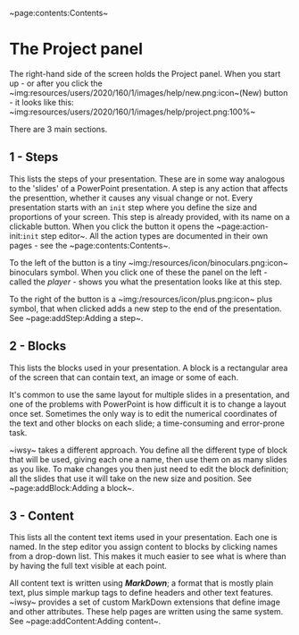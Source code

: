 ~page:contents:Contents~

# The Project panel

The right-hand side of the screen holds the Project panel. When you start up - or after you click the ~img:resources/users/2020/160/1/images/help/new.png:icon~(New) button - it looks like this:
~img:resources/users/2020/160/1/images/help/project.png:100%~

There are 3 main sections.

## 1 - Steps

This lists the steps of your presentation. These are in some way analogous to the 'slides' of a PowerPoint presentation. A step is any action that affects the presenttion, whether it causes any visual change or not. Every presentation starts with an `init` step where you define the size and proportions of your screen. This step is already provided, with its name on a clickable button. When you click the button it opens the ~page:action-init:`init` step editor~. All the action types are documented in their own pages - see the ~page:contents:Contents~.

To the left of the button is a tiny ~img:/resources/icon/binoculars.png:icon~ binoculars symbol. When you click one of these the panel on the left - called the _player_ - shows you what the presentation looks like at this step.

To the right of the button is a ~img:/resources/icon/plus.png:icon~ plus symbol, that when clicked adds a new step to the end of the presentation. See ~page:addStep:Adding a step~.

## 2 - Blocks

This lists the blocks used in your presentation. A block is a rectangular area of the screen that can contain text, an image or some of each.

It's common to use the same layout for multiple slides in a presentation, and one of the problems with PowerPoint is how difficult it is to change a layout once set. Sometimes the only way is to edit the numerical coordinates of the text and other blocks on each slide; a time-consuming and error-prone task.

~iwsy~ takes a different approach. You define all the different type of block that will be used, giving each one a name, then use them on as many slides as you like. To make changes you then just need to edit the block definition; all the slides that use it will take on the new size and position. See ~page:addBlock:Adding a block~.

## 3 - Content

This lists all the content text items used in your presentation. Each one is named. In the step editor you assign content to blocks by clicking names from a drop-down list. This makes it much easier to see what is where than by having the full text visible at each point.

All content text is written using **_MarkDown_**; a format that is mostly plain text, plus simple markup tags to define headers and other text features. ~iwsy~ provides a set of custom MarkDown extensions that define image and other attributes. These help pages are written using the same system. See ~page:addContent:Adding content~.
